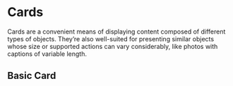 
# Cards

Cards are a convenient means of displaying content composed of different types of objects. They’re also well-suited for presenting similar objects whose size or supported actions can vary considerably, like photos with captions of variable length.

## Basic Card

```php

```